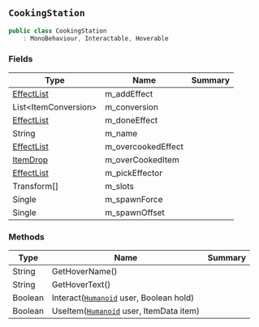 ## `CookingStation`

```csharp
public class CookingStation
    : MonoBehaviour, Interactable, Hoverable
```

### Fields

| Type | Name | Summary | 
| --- | --- | --- | 
| [EffectList](./EffectList.md) | m_addEffect |  | 
| List&lt;ItemConversion&gt; | m_conversion |  | 
| [EffectList](./EffectList.md) | m_doneEffect |  | 
| String | m_name |  | 
| [EffectList](./EffectList.md) | m_overcookedEffect |  | 
| [ItemDrop](./ItemDrop.md) | m_overCookedItem |  | 
| [EffectList](./EffectList.md) | m_pickEffector |  | 
| Transform[] | m_slots |  | 
| Single | m_spawnForce |  | 
| Single | m_spawnOffset |  | 


### Methods

| Type | Name | Summary | 
| --- | --- | --- | 
| String | GetHoverName() |  | 
| String | GetHoverText() |  | 
| Boolean | Interact([`Humanoid`](./Humanoid.md) user, Boolean hold) |  | 
| Boolean | UseItem([`Humanoid`](./Humanoid.md) user, ItemData item) |  | 


